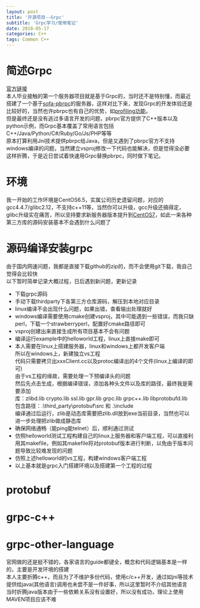 ```yaml
---
layout: post
title: '开源项目--Grpc'
subtitle: 'Grpc学习/使用笔记'
date: 2018-05-17
categories: C++
tags: Common C++
---
```

 
# 简述Grpc
[官方链接](https://grpc.io/)  
本人毕业接触的第一个服务器项目就是基于Grpc的，当时还不是特别懂，而最近搭建了一个基于[sofa-pbrpc](https://github.com/baidu/sofa-pbrpc)的服务器，这样对比下来，发现Grpc的开发体验还是比较好的，当然也许pbrpc也有自己的优势，如[profiling功能](https://github.com/baidu/sofa-pbrpc/wiki/Profiling%E5%8A%9F%E8%83%BD)。  
但是最终还是没有逃过多语言开发的问题，pbrpc官方提供了C++版本以及python示例，而Grpc基本覆盖了常用语言包括C++/Java/Python/C#/Ruby/Go/Js/PHP等等  
原本打算利用Jni技术提供pbrpc给Java，但是又遇到了pbrpc官方不支持windows编译的问题，当然建立vsproj修改一下代码也能解决，但是觉得没必要这样折腾，于是近日尝试着快速用Grpc替换pbrpc，同时做下笔记。

# 环境
我一开始的工作环境是CentOS6.5，实属公司历史遗留问题，对应的gcc4.4.7/glibc2.12，不支持c++11等，当然你可以升级，gcc升级还搞得定，glibc升级实在痛苦，所以坚持要求新服务器版本提升到[CentOS7](http://isoredirect.centos.org/centos/7/isos/x86_64/CentOS-7-x86_64-DVD-1804.iso)，如此一来各种第三方库的源码安装基本不会遇到什么问题了

# 源码编译安装grpc
由于国内网速问题，我都是直接下载github的zip的，而不会使用git下载，我自己觉得会比较快  
以下暂时简单记录大概过程，日后遇到新问题，更新记录
* 下载grpc源码
* 手动下载thirdparty下各第三方仓库源码，解压到本地对应目录
* linux编译不会出现什么问题，如果出错，查看输出处理就好
* windows编译需要使用cmake创建vsproj，其中可能遇到一些错误，而我只缺perl，下载一个strawberryperl，配置好cmake路径即可
* vsproj创建出来直接生成所有项目基本不会有问题
* 编译运行example中的helloworld工程，linux上直接make即可
* 本人需要在linux上搭建服务器，linux和windows上都开发客户端  
所以在windows上，新建独立vs工程  
代码只需要拷贝出xxxClient.cc以及protoc编译出的4个文件(linux上编译的即可)  
由于vs工程的缘故，需要处理一下预编译头的问题  
然后先点击生成，根据编译错误，添加各种头文件以及库的路径，最终我是需要添加  
库：zlibd.lib crypto.lib ssl.lib gpr.lib grpc.lib grpc++.lib libprotobufd.lib  
包含路径：.\third_party\protobuf\src  和 .\include  
编译通过后运行，zlib是动态库需要把zlib.dll放到exe当前目录，当然也可以进一步处理把zlib做成静态库
* 确保网络通畅（能ping能telnet）后，顺利通过测试
* 仿照helloworld测试工程构建自己的linux上服务器和客户端工程，可以直接利用其makefile，例如其makefile将对protobuf版本进行判断，以免由于版本问题导致比较难发现的问题
* 仿照上述helloworld的vs工程，构建windows客户端工程
* 以上基本就是grpc入门搭建环境以及搭建第一个工程的过程

# protobuf
 
# grpc-c++
 
# grpc-other-language
官网做的还是挺不错的，各家语言的guide都键全，概念和代码逻辑基本是一样的，主要是开发环境的搭建  
本人主要折腾c++，而且为了不维护多份代码，使用c/c++开发，通过如jni等技术提供给java(其他语言)调用也未尝不是一件好事，所以这里暂时不介绍其他语言  
当时折腾java版本由于一些依赖关系没有设置好，所以没有成功，理论上使用MAVEN项目应该不难
